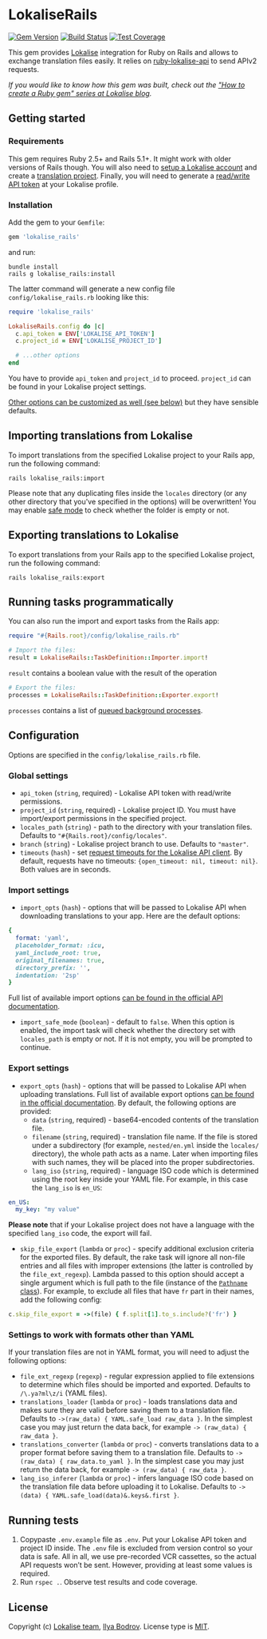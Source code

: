 # LokaliseRails

[![Gem Version](https://badge.fury.io/rb/lokalise_rails.svg)](https://badge.fury.io/rb/lokalise_rails)
[![Build Status](https://travis-ci.com/bodrovis/lokalise_rails.svg?branch=master)](https://travis-ci.com/github/bodrovis/lokalise_rails)
[![Test Coverage](https://codecov.io/gh/bodrovis/lokalise_rails/graph/badge.svg)](https://codecov.io/gh/bodrovis/lokalise_rails)

This gem provides [Lokalise](http://lokalise.com) integration for Ruby on Rails and allows to exchange translation files easily. It relies on [ruby-lokalise-api](https://lokalise.github.io/ruby-lokalise-api) to send APIv2 requests.

*If you would like to know how this gem was built, check out the ["How to create a Ruby gem" series at Lokalise blog](https://lokalise.com/blog/create-a-ruby-gem-basics/).*

## Getting started

### Requirements

This gem requires Ruby 2.5+ and Rails 5.1+. It might work with older versions of Rails though. You will also need to [setup a Lokalise account](https://app.lokalise.com/signup) and create a [translation project](https://docs.lokalise.com/en/articles/1400460-projects). Finally, you will need to generate a [read/write API token](https://docs.lokalise.com/en/articles/1929556-api-tokens) at your Lokalise profile.

### Installation

Add the gem to your `Gemfile`:

```ruby
gem 'lokalise_rails'
```

and run:

```
bundle install
rails g lokalise_rails:install
```

The latter command will generate a new config file `config/lokalise_rails.rb` looking like this:

```ruby
require 'lokalise_rails'

LokaliseRails.config do |c|
  c.api_token = ENV['LOKALISE_API_TOKEN']
  c.project_id = ENV['LOKALISE_PROJECT_ID']

  # ...other options
end
```

You have to provide `api_token` and `project_id` to proceed. `project_id` can be found in your Lokalise project settings.

[Other options can be customized as well (see below)](https://github.com/bodrovis/lokalise_rails#import-settings) but they have sensible defaults.

## Importing translations from Lokalise

To import translations from the specified Lokalise project to your Rails app, run the following command:

```
rails lokalise_rails:import
```

Please note that any duplicating files inside the `locales` directory (or any other directory that you've specified in the options) will be overwritten! You may enable [safe mode](https://github.com/bodrovis/lokalise_rails#import-settings) to check whether the folder is empty or not.

## Exporting translations to Lokalise

To export translations from your Rails app to the specified Lokalise project, run the following command:

```
rails lokalise_rails:export
```

## Running tasks programmatically

You can also run the import and export tasks from the Rails app:

```ruby
require "#{Rails.root}/config/lokalise_rails.rb"

# Import the files:
result = LokaliseRails::TaskDefinition::Importer.import!
```
`result` contains a boolean value with the result of the operation

```ruby
# Export the files:
processes = LokaliseRails::TaskDefinition::Exporter.export!
```

`processes` contains a list of [queued background processes](https://lokalise.github.io/ruby-lokalise-api/api/queued-processes).

## Configuration

Options are specified in the `config/lokalise_rails.rb` file.

### Global settings

* `api_token` (`string`, required) - Lokalise API token with read/write permissions.
* `project_id` (`string`, required) - Lokalise project ID. You must have import/export permissions in the specified project.
* `locales_path` (`string`) - path to the directory with your translation files. Defaults to `"#{Rails.root}/config/locales"`.
* `branch` (`string`) - Lokalise project branch to use. Defaults to `"master"`.
* `timeouts` (`hash`) - set [request timeouts for the Lokalise API client](https://lokalise.github.io/ruby-lokalise-api/additional_info/customization#setting-timeouts). By default, requests have no timeouts: `{open_timeout: nil, timeout: nil}`. Both values are in seconds.

### Import settings

* `import_opts` (`hash`) - options that will be passed to Lokalise API when downloading translations to your app. Here are the default options:

```ruby
{
  format: 'yaml',
  placeholder_format: :icu,
  yaml_include_root: true,
  original_filenames: true,
  directory_prefix: '',
  indentation: '2sp'
}
```

Full list of available import options [can be found in the official API documentation](https://app.lokalise.com/api2docs/curl/#transition-download-files-post).
* `import_safe_mode` (`boolean`) - default to `false`. When this option is enabled, the import task will check whether the directory set with `locales_path` is empty or not. If it is not empty, you will be prompted to continue.

### Export settings

* `export_opts` (`hash`) - options that will be passed to Lokalise API when uploading translations. Full list of available export options [can be found in the official documentation](https://app.lokalise.com/api2docs/curl/#transition-download-files-post). By default, the following options are provided:
  + `data` (`string`, required) - base64-encoded contents of the translation file.
  + `filename` (`string`, required) - translation file name. If the file is stored under a subdirectory (for example, `nested/en.yml` inside the `locales/` directory), the whole path acts as a name. Later when importing files with such names, they will be placed into the proper subdirectories.
  + `lang_iso` (`string`, required) - language ISO code which is determined using the root key inside your YAML file. For example, in this case the `lang_iso` is `en_US`:

```yaml
en_US:
  my_key: "my value"
```

**Please note** that if your Lokalise project does not have a language with the specified `lang_iso` code, the export will fail.

* `skip_file_export` (`lambda` or `proc`) - specify additional exclusion criteria for the exported files. By default, the rake task will ignore all non-file entries and all files with improper extensions (the latter is controlled by the `file_ext_regexp`). Lambda passed to this option should accept a single argument which is full path to the file (instance of the [`Pathname` class](https://ruby-doc.org/stdlib-2.7.1/libdoc/pathname/rdoc/Pathname.html)). For example, to exclude all files that have `fr` part in their names, add the following config:

```ruby
c.skip_file_export = ->(file) { f.split[1].to_s.include?('fr') }
```

### Settings to work with formats other than YAML

If your translation files are not in YAML format, you will need to adjust the following options:

* `file_ext_regexp` (`regexp`) - regular expression applied to file extensions to determine which files should be imported and exported. Defaults to `/\.ya?ml\z/i` (YAML files).
* `translations_loader` (`lambda` or `proc`) - loads translations data and makes sure they are valid before saving them to a translation file. Defaults to `->(raw_data) { YAML.safe_load raw_data }`. In the simplest case you may just return the data back, for example `-> (raw_data) { raw_data }`.
* `translations_converter` (`lambda` or `proc`) - converts translations data to a proper format before saving them to a translation file. Defaults to `->(raw_data) { raw_data.to_yaml }`. In the simplest case you may just return the data back, for example `-> (raw_data) { raw_data }`.
* `lang_iso_inferer` (`lambda` or `proc`) - infers language ISO code based on the translation file data before uploading it to Lokalise. Defaults to `->(data) { YAML.safe_load(data)&.keys&.first }`.

## Running tests

1. Copypaste `.env.example` file as `.env`. Put your Lokalise API token and project ID inside. The `.env` file is excluded from version control so your data is safe. All in all, we use pre-recorded VCR cassettes, so the actual API requests won’t be sent. However, providing at least some values is required.
2. Run `rspec .`. Observe test results and code coverage.

## License

Copyright (c) [Lokalise team](http://lokalise.com), [Ilya Bodrov](http://bodrovis.tech). License type is [MIT](https://github.com/bodrovis/lokalise_rails/blob/master/LICENSE).

